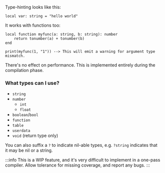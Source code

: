 Type-hinting looks like this:
```pluto showLineNumbers
local var: string = "hello world"
```
It works with functions too:
```pluto showLineNumbers
local function myfunc(a: string, b: string): number
    return tonumber(a) + tonumber(b)
end

print(myfunc(1, "1")) --> This will emit a warning for argument type mismatch.
```
There's no effect on performance. This is implemented entirely during the compilation phase.
### What types can I use?
- `string`
- `number`
  - `int`
  - `float`
- `boolean`/`bool`
- `function`
- `table`
- `userdata`
- `void` (return type only)

You can also suffix a `?` to indicate nil-able types, e.g. `?string` indicates that it may be nil or a string.

:::info
This is a WIP feature, and it's very difficult to implement in a one-pass compiler. Allow tolerance for missing coverage, and report any bugs.
:::